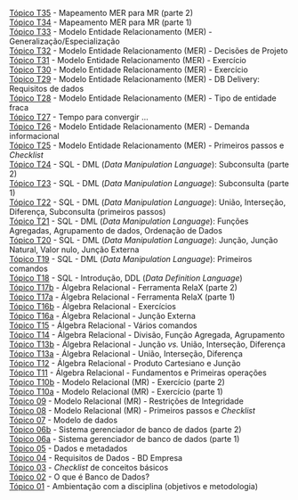 [Tópico T35](./topico-35.md) - Mapeamento MER para MR (parte 2)<br>
[Tópico T34](./topico-34.md) - Mapeamento MER para MR (parte 1)<br>
[Tópico T33](./topico-33.md) - Modelo Entidade Relacionamento (MER) - Generalização/Especialização<br>
[Tópico T32](./topico-32.md) - Modelo Entidade Relacionamento (MER) - Decisões de Projeto<br>
[Tópico T31](./topico-31.md) - Modelo Entidade Relacionamento (MER) - Exercício<br>
[Tópico T30](./topico-30.md) - Modelo Entidade Relacionamento (MER) - Exercício<br>
[Tópico T29](./topico-29.md) - Modelo Entidade Relacionamento (MER) - DB Delivery: Requisitos de dados<br>
[Tópico T28](./topico-28.md) - Modelo Entidade Relacionamento (MER) - Tipo de entidade fraca<br>
[Tópico T27](./topico-27.md) - Tempo para convergir ...<br>
[Tópico T26](./topico-26.md) - Modelo Entidade Relacionamento (MER) - Demanda informacional<br>
[Tópico T25](./topico-25.md) - Modelo Entidade Relacionamento (MER) - Primeiros passos e _Checklist_<br>
[Tópico T24](./topico-24.md) - SQL - DML (_Data Manipulation Language_): Subconsulta (parte 2)<br>
[Tópico T23](./topico-23.md) - SQL - DML (_Data Manipulation Language_): Subconsulta (parte 1)<br>
[Tópico T22](./topico-22.md) - SQL - DML (_Data Manipulation Language_): União, Interseção, Diferença, Subconsulta (primeiros passos)<br>
[Tópico T21](./topico-21.md) - SQL - DML (_Data Manipulation Language_): Funções Agregadas, Agrupamento de dados, Ordenação de Dados<br>
[Tópico T20](./topico-20.md) - SQL - DML (_Data Manipulation Language_): Junção, Junção Natural, Valor nulo, Junção Externa<br>
[Tópico T19](./topico-19.md) - SQL - DML (_Data Manipulation Language_): Primeiros comandos<br>
[Tópico T18](./topico-18.md) - SQL - Introdução, DDL (_Data Definition Language_)<br>
[Tópico T17b](./topico-17b.md) - Álgebra Relacional - Ferramenta RelaX (parte 2)<br>
[Tópico T17a](./topico-17a.md) - Álgebra Relacional - Ferramenta RelaX (parte 1)<br>
[Tópico T16b](./topico-16b.md) - Álgebra Relacional - Exercícios<br>
[Tópico T16a](./topico-16a.md) - Álgebra Relacional - Junção Externa<br>
[Tópico T15](./topico-15.md) - Álgebra Relacional - Vários comandos<br>
[Tópico T14](./topico-14.md) - Álgebra Relacional - Divisão, Função Agregada, Agrupamento<br>
[Tópico T13b](./topico-13b.md) - Álgebra Relacional - Junção _vs._ União, Interseção, Diferença<br>
[Tópico T13a](./topico-13a.md) - Álgebra Relacional - União, Interseção, Diferença<br>
[Tópico T12](./topico-12.md) - Álgebra Relacional - Produto Cartesiano e Junção<br>
[Tópico T11](./topico-11.md) - Álgebra Relacional - Fundamentos e Primeiras operações<br>
[Tópico T10b](./topico-10b.md) - Modelo Relacional (MR) - Exercício (parte 2)<br>
[Tópico T10a](./topico-10a.md) - Modelo Relacional (MR) - Exercício (parte 1)<br>
[Tópico 09](./topico-09.md) - Modelo Relacional (MR) - Restrições de Integridade<br>
[Tópico 08](./topico-08.md) - Modelo Relacional (MR) - Primeiros passos e _Checklist_<br>
[Tópico 07](./topico-07.md) - Modelo de dados<br>
[Tópico 06b](./topico-06b.md) - Sistema gerenciador de banco de dados (parte 2)<br>
[Tópico 06a](./topico-06a.md) - Sistema gerenciador de banco de dados (parte 1)<br>
[Tópico 05](./topico-05.md) - Dados e metadados<br>
[Tópico 04](./topico-04.md) - Requisitos de Dados - BD Empresa<br>
[Tópico 03](./topico-03.md) - _Checklist_ de conceitos básicos<br>
[Tópico 02](./topico-02.md) - O que é Banco de Dados?<br>
[Tópico 01](./topico-01.md) - Ambientação com a disciplina (objetivos e metodologia)<br>
